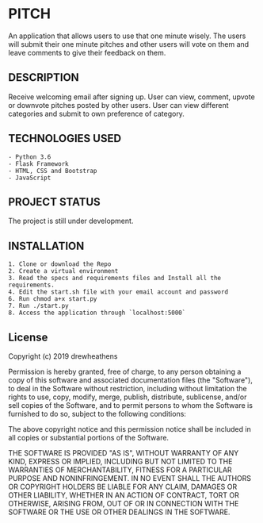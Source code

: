 # PITCH
 An application that allows users to use that one minute wisely. The users will submit their one minute pitches and other users will vote on them and leave comments to give their feedback on them.
 ## DESCRIPTION
 Receive welcoming email after signing up.
 User can view, comment, upvote or downvote pitches posted by other users.
 User can view different categories and submit to own preference of category. 
 
## TECHNOLOGIES USED
    - Python 3.6
    - Flask Framework
    - HTML, CSS and Bootstrap
    - JavaScript
    
## PROJECT STATUS
The project is still under development.
   
 ## INSTALLATION
    1. Clone or download the Repo
    2. Create a virtual environment
    3. Read the specs and requirements files and Install all the requirements.
    4. Edit the start.sh file with your email account and password 
    6. Run chmod a+x start.py
    7. Run ./start.py
    8. Access the application through `localhost:5000`


## License

Copyright (c) 2019 drewheathens

Permission is hereby granted, free of charge, to any person obtaining a copy
of this software and associated documentation files (the "Software"), to deal
in the Software without restriction, including without limitation the rights
to use, copy, modify, merge, publish, distribute, sublicense, and/or sell
copies of the Software, and to permit persons to whom the Software is
furnished to do so, subject to the following conditions:

The above copyright notice and this permission notice shall be included in all
copies or substantial portions of the Software.

THE SOFTWARE IS PROVIDED "AS IS", WITHOUT WARRANTY OF ANY KIND, EXPRESS OR
IMPLIED, INCLUDING BUT NOT LIMITED TO THE WARRANTIES OF MERCHANTABILITY,
FITNESS FOR A PARTICULAR PURPOSE AND NONINFRINGEMENT. IN NO EVENT SHALL THE
AUTHORS OR COPYRIGHT HOLDERS BE LIABLE FOR ANY CLAIM, DAMAGES OR OTHER
LIABILITY, WHETHER IN AN ACTION OF CONTRACT, TORT OR OTHERWISE, ARISING FROM,
OUT OF OR IN CONNECTION WITH THE SOFTWARE OR THE USE OR OTHER DEALINGS IN THE
SOFTWARE.
